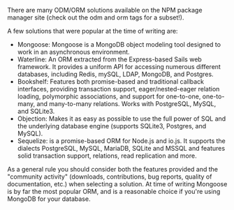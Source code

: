 There are many ODM/ORM solutions available on the NPM package manager site (check out the odm and orm tags for a subset!).

A few solutions that were popular at the time of writing are:

* Mongoose: Mongoose is a MongoDB object modeling tool designed to work in an asynchronous environment.
* Waterline: An ORM extracted from the Express-based Sails web framework. It provides a uniform API for accessing numerous different databases, including Redis, mySQL, LDAP, MongoDB, and Postgres.
* Bookshelf: Features both promise-based and traditional callback interfaces, providing transaction support, eager/nested-eager relation loading, polymorphic associations, and support for one-to-one, one-to-many, and many-to-many relations. Works with PostgreSQL, MySQL, and SQLite3.
* Objection: Makes it as easy as possible to use the full power of SQL and the underlying database engine (supports SQLite3, Postgres, and MySQL).
* Sequelize: is a promise-based ORM for Node.js and io.js. It supports the dialects PostgreSQL, MySQL, MariaDB, SQLite and MSSQL and features solid transaction support, relations, read replication and more.

As a general rule you should consider both the features provided and the "community activity" (downloads, contributions, bug reports, quality of documentation, etc.) when selecting a solution. At time of writing Mongoose is by far the most popular ORM, and is a reasonable choice if you're using MongoDB for your database.
